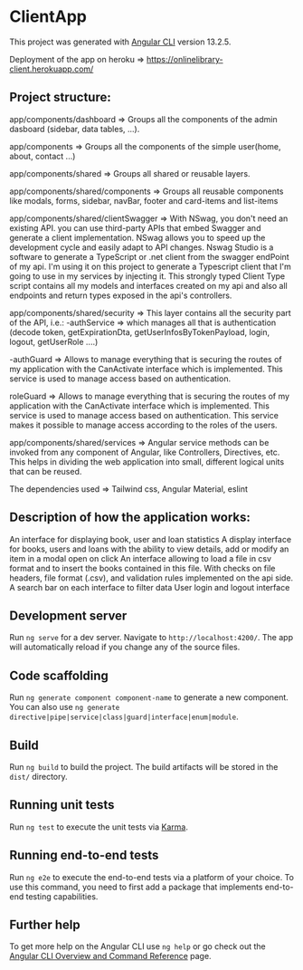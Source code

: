 # ClientApp

This project was generated with [Angular CLI](https://github.com/angular/angular-cli) version 13.2.5.

Deployment of the app on heroku => https://onlinelibrary-client.herokuapp.com/

## Project structure:
app/components/dashboard => Groups all the components of the admin dasboard (sidebar, data tables, ...).

app/components => Groups all the components of the simple user(home, about, contact ...)

app/components/shared => Groups all shared or reusable layers.

app/components/shared/components => Groups all reusable components like modals, forms, sidebar, navBar, footer and card-items and list-items

app/components/shared/clientSwagger => With NSwag, you don't need an existing API. you can use third-party APIs that embed Swagger and generate a client 
implementation. NSwag allows you to speed up the development cycle and easily adapt to API changes.
Nswag Studio is a software to generate a TypeScript or .net client from the swagger endPoint of my api. I'm using it on this project to generate a Typescript client that I'm going to use in my services by injecting it. This strongly typed Client Type script contains all my models and interfaces created on my api and also all endpoints and return types exposed in the api's controllers.

app/components/shared/security => This layer contains all the security part of the API, i.e.: 
-authService => which manages all that is authentication (decode token, getExpirationDta, getUserInfosByTokenPayload, login, logout, getUserRole ....)

-authGuard => Allows to manage everything that is securing the routes of my application with the CanActivate interface which is implemented. This service is used to manage access based on authentication.

roleGuard => Allows to manage everything that is securing the routes of my application with the CanActivate interface which is implemented. This service is used to manage access based on authentication. This service makes it possible to manage access according to the roles of the users.

app/components/shared/services => Angular service methods can be invoked from any component of Angular, like Controllers, Directives, etc. This helps in dividing the web application into small, different logical units that can be reused.

The dependencies used => Tailwind css, Angular Material, eslint


## Description of how the application works:

An interface for displaying book, user and loan statistics
A display interface for books, users and loans with the ability to view details, add or modify an item in a modal open on click
An interface allowing to load a file in csv format and to insert the books contained in this file. With checks on file headers, file format (.csv), and validation rules implemented on the api side.
A search bar on each interface to filter data
User login and logout interface

## Development server

Run `ng serve` for a dev server. Navigate to `http://localhost:4200/`. The app will automatically reload if you change any of the source files.

## Code scaffolding

Run `ng generate component component-name` to generate a new component. You can also use `ng generate directive|pipe|service|class|guard|interface|enum|module`.

## Build

Run `ng build` to build the project. The build artifacts will be stored in the `dist/` directory.

## Running unit tests

Run `ng test` to execute the unit tests via [Karma](https://karma-runner.github.io).

## Running end-to-end tests

Run `ng e2e` to execute the end-to-end tests via a platform of your choice. To use this command, you need to first add a package that implements end-to-end testing capabilities.

## Further help

To get more help on the Angular CLI use `ng help` or go check out the [Angular CLI Overview and Command Reference](https://angular.io/cli) page.
